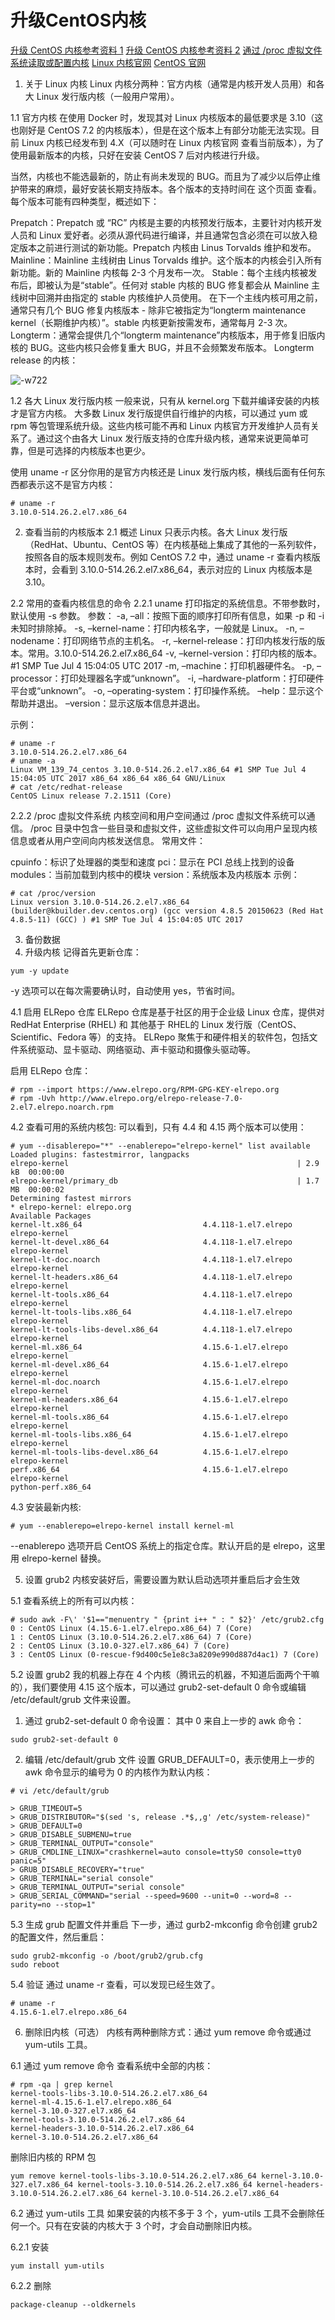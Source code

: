 # 升级CentOS内核

[升级 CentOS 内核参考资料 1](https://www.howtoforge.com/tutorial/how-to-upgrade-kernel-in-centos-7-server/) 
[升级 CentOS 内核参考资料 2](https://www.jianshu.com/p/fdf6bb6c5b9c) 
[通过 /proc 虚拟文件系统读取或配置内核](https://www.ibm.com/developerworks/cn/linux/l-proc.html) 
[Linux 内核官网](https://www.kernel.org/) 
[CentOS 官网](https://www.centos.org/)

1. 关于 Linux 内核
Linux 内核分两种：官方内核（通常是内核开发人员用）和各大 Linux 发行版内核（一般用户常用）。

1.1 官方内核
在使用 Docker 时，发现其对 Linux 内核版本的最低要求是 3.10（这也刚好是 CentOS 7.2 的内核版本），但是在这个版本上有部分功能无法实现。目前 Linux 内核已经发布到 4.X（可以随时在 Linux 内核官网 查看当前版本），为了使用最新版本的内核，只好在安装 CentOS 7 后对内核进行升级。

当然，内核也不能选最新的，防止有尚未发现的 BUG。而且为了减少以后停止维护带来的麻烦，最好安装长期支持版本。各个版本的支持时间在 这个页面 查看。每个版本可能有四种类型，概述如下：

Prepatch：Prepatch 或 “RC” 内核是主要的内核预发行版本，主要针对内核开发人员和 Linux 爱好者。必须从源代码进行编译，并且通常包含必须在可以放入稳定版本之前进行测试的新功能。Prepatch 内核由 Linus Torvalds 维护和发布。
Mainline：Mainline 主线树由 Linus Torvalds 维护。这个版本的内核会引入所有新功能。新的 Mainline 内核每 2-3 个月发布一次。
Stable：每个主线内核被发布后，即被认为是“stable”。任何对 stable 内核的 BUG 修复都会从 Mainline 主线树中回溯并由指定的 stable 内核维护人员使用。 在下一个主线内核可用之前，通常只有几个 BUG 修复内核版本 - 除非它被指定为“longterm maintenance kernel（长期维护内核）”。stable 内核更新按需发布，通常每月 2-3 次。
Longterm：通常会提供几个“longterm maintenance”内核版本，用于修复旧版内核的 BUG。这些内核只会修复重大 BUG，并且不会频繁发布版本。
Longterm release 的内核：

![-w722](media/15438045409737/15438047647464.jpg)

1.2 各大 Linux 发行版内核
一般来说，只有从 kernel.org 下载并编译安装的内核才是官方内核。 
大多数 Linux 发行版提供自行维护的内核，可以通过 yum 或 rpm 等包管理系统升级。这些内核可能不再和 Linux 内核官方开发维护人员有关系了。通过这个由各大 Linux 发行版支持的仓库升级内核，通常来说更简单可靠，但是可选择的内核版本也更少。

使用 uname -r 区分你用的是官方内核还是 Linux 发行版内核，横线后面有任何东西都表示这不是官方内核：

```shell
# uname -r
3.10.0-514.26.2.el7.x86_64
```

2. 查看当前的内核版本
2.1 概述
Linux 只表示内核。各大 Linux 发行版（RedHat、Ubuntu、CentOS 等）在内核基础上集成了其他的一系列软件，按照各自的版本规则发布。例如 CentOS 7.2 中，通过 uname -r 查看内核版本时，会看到 3.10.0-514.26.2.el7.x86_64，表示对应的 Linux 内核版本是 3.10。

2.2 常用的查看内核信息的命令
2.2.1 uname
打印指定的系统信息。不带参数时，默认使用 -s 参数。 
参数： 
-a, –all：按照下面的顺序打印所有信息，如果 -p 和 -i 未知时排除掉。 
-s, –kernel-name：打印内核名字，一般就是 Linux。 
-n, –nodename：打印网络节点的主机名。 
-r, –kernel-release：打印内核发行版的版本。常用。3.10.0-514.26.2.el7.x86_64 
-v, –kernel-version：打印内核的版本。#1 SMP Tue Jul 4 15:04:05 UTC 2017 
-m, –machine：打印机器硬件名。 
-p, –processor：打印处理器名字或“unknown”。 
-i, –hardware-platform：打印硬件平台或“unknown”。 
-o, –operating-system：打印操作系统。 
–help：显示这个帮助并退出。 
–version：显示这版本信息并退出。

示例：
```
# uname -r
3.10.0-514.26.2.el7.x86_64
# uname -a
Linux VM_139_74_centos 3.10.0-514.26.2.el7.x86_64 #1 SMP Tue Jul 4 15:04:05 UTC 2017 x86_64 x86_64 x86_64 GNU/Linux
# cat /etc/redhat-release 
CentOS Linux release 7.2.1511 (Core) 
```

2.2.2 /proc 虚拟文件系统
内核空间和用户空间通过 /proc 虚拟文件系统可以通信。 
/proc 目录中包含一些目录和虚拟文件，这些虚拟文件可以向用户呈现内核信息或者从用户空间向内核发送信息。 
常用文件：

cpuinfo：标识了处理器的类型和速度
pci：显示在 PCI 总线上找到的设备
modules：当前加载到内核中的模块
version：系统版本及内核版本
示例：
```
# cat /proc/version 
Linux version 3.10.0-514.26.2.el7.x86_64 (builder@kbuilder.dev.centos.org) (gcc version 4.8.5 20150623 (Red Hat 4.8.5-11) (GCC) ) #1 SMP Tue Jul 4 15:04:05 UTC 2017
```

3. 备份数据
4. 升级内核
记得首先更新仓库：
```
yum -y update
```
-y 选项可以在每次需要确认时，自动使用 yes，节省时间。

4.1 启用 ELRepo 仓库
ELRepo 仓库是基于社区的用于企业级 Linux 仓库，提供对 RedHat Enterprise (RHEL) 和 其他基于 RHEL的 Linux 发行版（CentOS、Scientific、Fedora 等）的支持。 
ELRepo 聚焦于和硬件相关的软件包，包括文件系统驱动、显卡驱动、网络驱动、声卡驱动和摄像头驱动等。

启用 ELRepo 仓库：
```
# rpm --import https://www.elrepo.org/RPM-GPG-KEY-elrepo.org
# rpm -Uvh http://www.elrepo.org/elrepo-release-7.0-2.el7.elrepo.noarch.rpm
```

4.2 查看可用的系统内核包:
可以看到，只有 4.4 和 4.15 两个版本可以使用：

```
# yum --disablerepo="*" --enablerepo="elrepo-kernel" list available
Loaded plugins: fastestmirror, langpacks
elrepo-kernel                                                   | 2.9 kB  00:00:00     
elrepo-kernel/primary_db                                        | 1.7 MB  00:00:02     
Determining fastest mirrors
* elrepo-kernel: elrepo.org
Available Packages
kernel-lt.x86_64                           4.4.118-1.el7.elrepo            elrepo-kernel
kernel-lt-devel.x86_64                     4.4.118-1.el7.elrepo            elrepo-kernel
kernel-lt-doc.noarch                       4.4.118-1.el7.elrepo            elrepo-kernel
kernel-lt-headers.x86_64                   4.4.118-1.el7.elrepo            elrepo-kernel
kernel-lt-tools.x86_64                     4.4.118-1.el7.elrepo            elrepo-kernel
kernel-lt-tools-libs.x86_64                4.4.118-1.el7.elrepo            elrepo-kernel
kernel-lt-tools-libs-devel.x86_64          4.4.118-1.el7.elrepo            elrepo-kernel
kernel-ml.x86_64                           4.15.6-1.el7.elrepo             elrepo-kernel
kernel-ml-devel.x86_64                     4.15.6-1.el7.elrepo             elrepo-kernel
kernel-ml-doc.noarch                       4.15.6-1.el7.elrepo             elrepo-kernel
kernel-ml-headers.x86_64                   4.15.6-1.el7.elrepo             elrepo-kernel
kernel-ml-tools.x86_64                     4.15.6-1.el7.elrepo             elrepo-kernel
kernel-ml-tools-libs.x86_64                4.15.6-1.el7.elrepo             elrepo-kernel
kernel-ml-tools-libs-devel.x86_64          4.15.6-1.el7.elrepo             elrepo-kernel
perf.x86_64                                4.15.6-1.el7.elrepo             elrepo-kernel
python-perf.x86_64      
```

4.3 安装最新内核:
```
# yum --enablerepo=elrepo-kernel install kernel-ml
```
--enablerepo 选项开启 CentOS 系统上的指定仓库。默认开启的是 elrepo，这里用 elrepo-kernel 替换。

5. 设置 grub2
内核安装好后，需要设置为默认启动选项并重启后才会生效

5.1 查看系统上的所有可以内核：
```
# sudo awk -F\' '$1=="menuentry " {print i++ " : " $2}' /etc/grub2.cfg
0 : CentOS Linux (4.15.6-1.el7.elrepo.x86_64) 7 (Core)
1 : CentOS Linux (3.10.0-514.26.2.el7.x86_64) 7 (Core)
2 : CentOS Linux (3.10.0-327.el7.x86_64) 7 (Core)
3 : CentOS Linux (0-rescue-f9d400c5e1e8c3a8209e990d887d4ac1) 7 (Core)
```

5.2 设置 grub2
我的机器上存在 4 个内核（腾讯云的机器，不知道后面两个干嘛的），我们要使用 4.15 这个版本，可以通过 grub2-set-default 0 命令或编辑 /etc/default/grub 文件来设置。

1. 通过 grub2-set-default 0 命令设置：
其中 0 来自上一步的 awk 命令：

```
sudo grub2-set-default 0
```
2. 编辑 /etc/default/grub 文件
设置 GRUB_DEFAULT=0，表示使用上一步的 awk 命令显示的编号为 0 的内核作为默认内核：

```
# vi /etc/default/grub

> GRUB_TIMEOUT=5
> GRUB_DISTRIBUTOR="$(sed 's, release .*$,,g' /etc/system-release)"
> GRUB_DEFAULT=0
> GRUB_DISABLE_SUBMENU=true
> GRUB_TERMINAL_OUTPUT="console"
> GRUB_CMDLINE_LINUX="crashkernel=auto console=ttyS0 console=tty0 panic=5"
> GRUB_DISABLE_RECOVERY="true"
> GRUB_TERMINAL="serial console"
> GRUB_TERMINAL_OUTPUT="serial console"
> GRUB_SERIAL_COMMAND="serial --speed=9600 --unit=0 --word=8 --parity=no --stop=1"
```

5.3 生成 grub 配置文件并重启
下一步，通过 gurb2-mkconfig 命令创建 grub2 的配置文件，然后重启：

```
sudo grub2-mkconfig -o /boot/grub2/grub.cfg
sudo reboot
```
5.4 验证
通过 uname -r 查看，可以发现已经生效了。

```
# uname -r
4.15.6-1.el7.elrepo.x86_64
```

6. 删除旧内核（可选）
内核有两种删除方式：通过 yum remove 命令或通过 yum-utils 工具。

6.1 通过 yum remove 命令
查看系统中全部的内核：
```
# rpm -qa | grep kernel
kernel-tools-libs-3.10.0-514.26.2.el7.x86_64
kernel-ml-4.15.6-1.el7.elrepo.x86_64
kernel-3.10.0-327.el7.x86_64
kernel-tools-3.10.0-514.26.2.el7.x86_64
kernel-headers-3.10.0-514.26.2.el7.x86_64
kernel-3.10.0-514.26.2.el7.x86_64
```
删除旧内核的 RPM 包
```
yum remove kernel-tools-libs-3.10.0-514.26.2.el7.x86_64 kernel-3.10.0-327.el7.x86_64 kernel-tools-3.10.0-514.26.2.el7.x86_64 kernel-headers-3.10.0-514.26.2.el7.x86_64 kernel-3.10.0-514.26.2.el7.x86_64
```


6.2 通过 yum-utils 工具
如果安装的内核不多于 3 个，yum-utils 工具不会删除任何一个。只有在安装的内核大于 3 个时，才会自动删除旧内核。

6.2.1 安装
```
yum install yum-utils
```

6.2.2 删除
```
package-cleanup --oldkernels
```